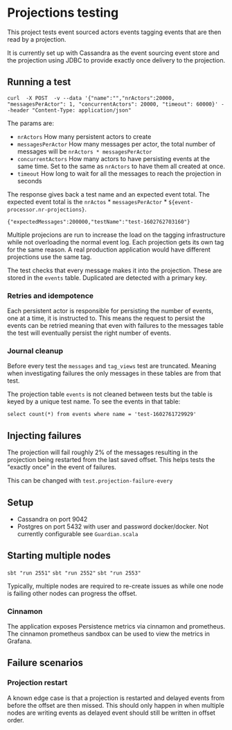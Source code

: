 # Projections testing

This project tests event sourced actors events tagging events that are then read by a projection.

It is currently set up with Cassandra as the event sourcing event store and the projection using JDBC to 
provide exactly once delivery to the projection.

## Running a test

```
curl  -X POST  -v --data '{"name":"","nrActors":20000, "messagesPerActor": 1, "concurrentActors": 20000, "timeout": 60000}' --header "Content-Type: application/json"
```

The params are:

* `nrActors` How many persistent actors to create
* `messagesPerActor` How many messages per actor, the total number of messages will be `nrActors * messagesPerActor`
* `concurrentActors` How many actors to have persisting events at the same time. Set to the same as `nrActors` to have them all created at once.
* `timeout` How long to wait for all the messages to reach the projection in seconds

The response gives back a test name and an expected event total.
The expected event total is the `nrActos` * `messagesPerActor` * `${event-processor.nr-projections}`.

```
{"expectedMessages":200000,"testName":"test-1602762703160"}
```

Multiple projecions are run to increase the load on the tagging infrastructure while not overloading the normal event log.
Each projection gets its own tag for the same reason. A real production application would have different projections use the same tag.

The test checks that every message makes it into the projection. These are stored in the `events` table. Duplicated 
are detected with a primary key.


### Retries and idempotence

Each persistent actor is responsible for persisting the number of events, one at a time, it is instructed to. This means the request to persist
the events can be retried meaning that even with failures to the messages table the test will eventually persist the right number of events.

### Journal cleanup

Before every test the `messages` and `tag_views` test are truncated. Meaning when investigating failures the only messages in these tables
are from that test.

The projection table `events` is not cleaned between tests but the table is keyed by a unique test name. To see the events in that table:

`select count(*) from events where name = 'test-1602761729929'`

## Injecting failures

The projection will fail roughly 2% of the messages resulting in the projection being restarted from the last saved offset.
This helps tests the "exactly once" in the event of failures.

This can be changed with `test.projection-failure-every`

## Setup

* Cassandra on port 9042
* Postgres on port 5432 with user and password docker/docker. Not currently configurable see `Guardian.scala`

## Starting multiple nodes

`sbt "run 2551"`
`sbt "run 2552"`
`sbt "run 2553"`

Typically, multiple nodes are required to re-create issues as while one node is failing other nodes can progress the offset.

### Cinnamon

The application exposes Persistence metrics via cinnamon and prometheus. The cinnamon prometheus sandbox can be used to 
view the metrics in Grafana.

## Failure scenarios

### Projection restart

A known edge case is that a projection is restarted and delayed events from before the offset are then missed.
This should only happen in when multiple nodes are writing events as delayed event should still be written in offset 
order.





